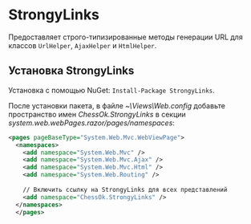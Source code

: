 StrongyLinks
==============

Предоставляет строго-типизированные методы генерации URL для классов `UrlHelper`, `AjaxHelper` и `HtmlHelper`.

Установка StrongyLinks
-------------

Установка с помощью NuGet: `Install-Package StrongyLinks`.

После установки пакета, в файле *~\Views\Web.config* добавьте пространство имен *ChessOk.StrongyLinks*
в секции *system.web.webPages.razor/pages/namespaces*:
```xml
<pages pageBaseType="System.Web.Mvc.WebViewPage">
  <namespaces>
    <add namespace="System.Web.Mvc" />
    <add namespace="System.Web.Mvc.Ajax" />
    <add namespace="System.Web.Mvc.Html" />
    <add namespace="System.Web.Routing" />
    
    // Включить ссылку на StrongyLinks для всех представлений
    <add namespace="ChessOk.StrongyLinks" />
  </namespaces>
  </pages>
```